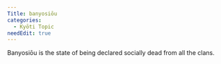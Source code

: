 ```yaml
---
Title: banyosiōu
categories:
  - Kyōti Topic
needEdit: true
---
```


Banyosiōu is the state of being declared socially dead from all the clans.

